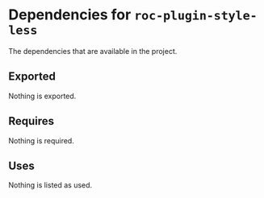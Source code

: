 # Dependencies for `roc-plugin-style-less`

The dependencies that are available in the project.

## Exported
Nothing is exported.

## Requires
Nothing is required.

## Uses
Nothing is listed as used.

